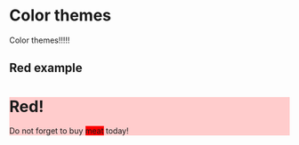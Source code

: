 # Color themes

Color themes!!!!!

## Red example

<div style="background-color: #ffcccc">
  <h1>Red!</h1>
  <p>Do not forget to buy <span style="background-color: #ff0000">meat</span> today!</p>
</div>
